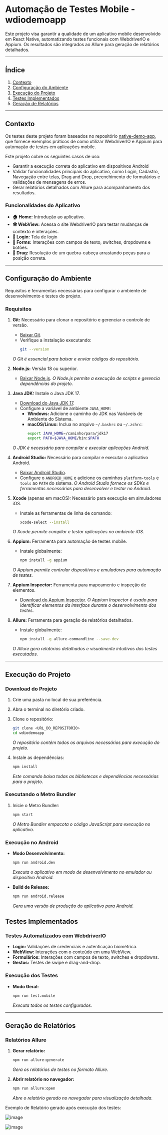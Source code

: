 # Automação de Testes Mobile - wdiodemoapp

Este projeto visa garantir a qualidade de um aplicativo mobile desenvolvido em React Native, automatizando testes funcionais com WebdriverIO e Appium. Os resultados são integrados ao Allure para geração de relatórios detalhados.

---

## Índice

1. [Contexto](#contexto)
2. [Configuração do Ambiente](#configuração-do-ambiente)
3. [Execução do Projeto](#execução-do-projeto)
4. [Testes Implementados](#testes-implementados)
5. [Geração de Relatórios](#geração-de-relatórios)
---

## Contexto

Os testes deste projeto foram baseados no repositório [native-demo-app](https://github.com/webdriverio/native-demo-app), que fornece exemplos práticos de como utilizar WebdriverIO e Appium para automação de testes em aplicações mobile.

Este projeto cobre os seguintes casos de uso:

- Garantir a execução correta do aplicativo em dispositivos Android
- Validar funcionalidades principais do aplicativo, como Login, Cadastro, Navegação entre telas, Drag and Drop, preenchimento de formulários e validações de mensagens de erros.
- Gerar relatórios detalhados com Allure para acompanhamento dos resultados.

### Funcionalidades do Aplicativo

- **🏠 Home:** Introdução ao aplicativo.
- **🕸️ WebView:** Acessa o site WebdriverIO para testar mudanças de contexto e interações.
- **🔐 Login:** Tela de login
- **📄 Forms:** Interações com campos de texto, switches, dropdowns e botões.
- **🤏 Drag:** Resolução de um quebra-cabeça arrastando peças para a posição correta.

---

## Configuração do Ambiente

Requisitos e ferramentas necessárias para configurar o ambiente de desenvolvimento e testes do projeto.

### Requisitos

1. **Git:** Necessário para clonar o repositório e gerenciar o controle de versão.
   - [Baixar Git](https://git-scm.com/).
   - Verifique a instalação executando:
     ```bash
     git --version
     ```
   *O Git é essencial para baixar e enviar códigos do repositório.*

2. **Node.js:** Versão 18 ou superior.
   - [Baixar Node.js](https://nodejs.org/).
   *O Node.js permite a execução de scripts e gerencia dependências do projeto.*

3. **Java JDK:** Instale o Java JDK 17.
   - [Download do Java JDK 17](https://www.oracle.com/java/technologies/javase/jdk17-archive-downloads.html).
   - Configure a variável de ambiente `JAVA_HOME`:
     - **Windows:** Adicione o caminho do JDK nas Variáveis de Ambiente do Sistema.
     - **macOS/Linux:** Inclua no arquivo `~/.bashrc` ou `~/.zshrc`:
       ```bash
       export JAVA_HOME=/caminho/para/jdk17
       export PATH=$JAVA_HOME/bin:$PATH
       ```
   *O JDK é necessário para compilar e executar aplicações Android.*

4. **Android Studio:** Necessário para compilar e executar o aplicativo Android.
   - [Baixar Android Studio](https://developer.android.com/studio).
   - Configure o `ANDROID_HOME` e adicione os caminhos `platform-tools` e `tools` ao `PATH` do sistema.
   *O Android Studio fornece os SDKs e ferramentas necessárias para desenvolver e testar no Android.*

5. **Xcode** (apenas em macOS): Necessário para execução em simuladores iOS.
   - Instale as ferramentas de linha de comando:
     ```bash
     xcode-select --install
     ```
   *O Xcode permite compilar e testar aplicações no ambiente iOS.*

6. **Appium:** Ferramenta para automação de testes mobile.
   - Instale globalmente:
     ```bash
     npm install -g appium
     ```
   *O Appium permite controlar dispositivos e emuladores para automação de testes.*

7. **Appium Inspector:** Ferramenta para mapeamento e inspeção de elementos.
   - [Download do Appium Inspector](https://github.com/appium/appium-inspector/releases).
   *O Appium Inspector é usado para identificar elementos da interface durante o desenvolvimento dos testes.*

8. **Allure:** Ferramenta para geração de relatórios detalhados.
   - Instale globalmente:
     ```bash
     npm install -g allure-commandline --save-dev
     ```
   *O Allure gera relatórios detalhados e visualmente intuitivos dos testes executados.*

---

## Execução do Projeto

### Download do Projeto

1. Crie uma pasta no local de sua preferência.
2. Abra o terminal no diretório criado.
3. Clone o repositório:
   ```bash
   git clone <URL_DO_REPOSITORIO>
   cd wdiodemoapp
   ```
   *O repositório contém todos os arquivos necessários para execução do projeto.*

4. Instale as dependências:
   ```bash
   npm install
   ```
   *Este comando baixa todas as bibliotecas e dependências necessárias para o projeto.*

### Executando o Metro Bundler

1. Inicie o Metro Bundler:
   ```bash
   npm start
   ```
   *O Metro Bundler empacota o código JavaScript para execução no aplicativo.*

### Execução no Android

- **Modo Desenvolvimento:**
  ```bash
  npm run android.dev
  ```
  *Executa o aplicativo em modo de desenvolvimento no emulador ou dispositivo Android.*

- **Build de Release:**
  ```bash
  npm run android.release
  ```
  *Gera uma versão de produção do aplicativo para Android.*

## Testes Implementados

### Testes Automatizados com WebdriverIO

- **Login:** Validações de credenciais e autenticação biométrica.
- **WebView:** Interações com o conteúdo em uma WebView.
- **Formulários:** Interações com campos de texto, switches e dropdowns.
- **Gestos:** Testes de swipe e drag-and-drop.

### Execução dos Testes

- **Modo Geral:**
  ```bash
  npm run test.mobile
  ```
  *Executa todos os testes configurados.*

---

## Geração de Relatórios

### Relatórios Allure

1. **Gerar relatório:**
   ```bash
   npm run allure:generate
   ```
   *Gera os relatórios de testes no formato Allure.*

2. **Abrir relatório no navegador:**
   ```bash
   npm run allure:open
   ```
   *Abre o relatório gerado no navegador para visualização detalhada.*

Exemplo de Relatório gerado após execução dos testes:

![image](https://github.com/user-attachments/assets/23a31e85-3afa-4b46-ac8d-ffe27d7768ca)

![image](https://github.com/user-attachments/assets/e6e19951-47dc-40bc-b2f4-10acd8c8c78f)



